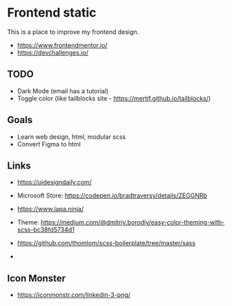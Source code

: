 # Frontend static

This is a place to improve my frontend design.


- https://www.frontendmentor.io/
- https://devchallenges.io/

## TODO

- Dark Mode (email has a tutorial)
- Toggle color (like tailblocks site - https://mertjf.github.io/tailblocks/)

## Goals

- Learn web design, html, modular scss
- Convert Figma to html

## Links

- https://uidesigndaily.com/
- Microsoft Store: https://codepen.io/bradtraversy/details/ZEGGNRb

- https://www.lapa.ninja/

- Theme: https://medium.com/@dmitriy.borodiy/easy-color-theming-with-scss-bc38fd5734d1
- https://github.com/thomlom/scss-boilerplate/tree/master/sass
-

## Icon Monster

- https://iconmonstr.com/linkedin-3-png/
